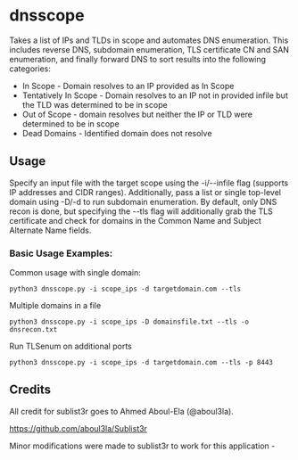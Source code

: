 # dnsscope
Takes a list of IPs and TLDs in scope and automates DNS enumeration. This includes reverse DNS, subdomain enumeration, TLS certificate CN and SAN enumeration, and finally forward DNS to sort results into the following categories:

* In Scope - Domain resolves to an IP provided as In Scope
* Tentatively In Scope - Domain resolves to an IP not in provided infile but the TLD was determined to be in scope
* Out of Scope - domain resolves but neither the IP or TLD were determined to be in scope
* Dead Domains - Identified domain does not resolve

## Usage
Specify an input file with the target scope using the -i/--infile flag (supports IP addresses and CIDR ranges). Additionally, pass a list or single top-level domain using -D/-d to run subdomain enumeration. By default, only DNS recon is done, but specifying the --tls flag will additionally grab the TLS certificate and check for domains in the Common Name and Subject Alternate Name fields. 

### Basic Usage Examples:
Common usage with single domain:

    python3 dnsscope.py -i scope_ips -d targetdomain.com --tls

Multiple domains in a file

    python3 dnsscope.py -i scope_ips -D domainsfile.txt --tls -o dnsrecon.txt

Run TLSenum on additional ports

    python3 dnsscope.py -i scope_ips -d targetdomain.com --tls -p 8443
	


## Credits
All credit for sublist3r goes to Ahmed Aboul-Ela (@aboul3la).

https://github.com/aboul3la/Sublist3r

Minor modifications were made to sublist3r to work for this application - 
